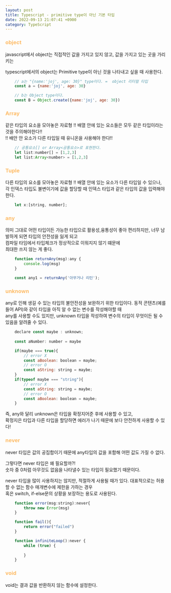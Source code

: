 ```yaml
---
layout: post
title: Typescript - primitive type이 아닌 기본 타입
date: 2022-09-13 21:07:41 +0900
category: TypeScript
---
```


### <span style="color:#febc68;font-weight:bold">object</span>
javascript에서 object는 직접적인 값을 가지고 있지 않고, 값을 가지고 있는 곳을 가리키는

typescript에서의 object는 Primitive type이 아닌 것을 나타내고 싶을 때 사용한다.

```javascript
    // a는 "{name:'joj', age: 30}" type이다. =  object 리터럴 타입
    const a = {name:'joj', age: 30}

    // b는 Object type이다.
    const B = Object.create({name:'joj', age: 30})

```
### <span style="color:#febc68;font-weight:bold">Array</span>
같은 타입의 요소을 모아놓은 자료형
!! 배열 안에 있는 요소들은 모두 같은 타입이라는 것을 주의해야한다!!  
!! 배안 안 요소가 다른 타입일 때 유니온을 사용해야 한다!!

```javascript
    // 공통요소[] or Array<공통요소>로 표현한다.
    let list:number[] = [1,2,3]
    let list:Array<number> = [1,2,3]
```

### <span style="color:#febc68;font-weight:bold">Tuple</span>
다른 타입의 요소를 모아놓은 자료형
!! 배열 안에 있는 요소가 다른 타입일 수 있으나, 각 인덱스 타입도 불변이기에 값을 할당할 때 인덱스 타입과 같은 타입의 값을 입력해야한다.
```javascript
    let x:[string, number];
```

### <span style="color:#febc68;font-weight:bold">any</span>
의미 그대로 어떤 타입이든 가능한 타입으로
활용성,융통성이 좋아 편리하지만,
너무 남발하게 되면 타입의 안전성을 잃게 되고   
컴파일 타임에서 타입체크가 정상적으로 이워지지 않기 떄문에  
최대한 쓰지 않는 게 좋다.  

```javascript
    function returnAny(msg):any {
        console.log(msg)
    }

    const any1 = returnAny('아무거나 리턴');
```

### <span style="color:#febc68;font-weight:bold">unknown</span>
any로 인해 생길 수 있는 타입의 불안전성을 보완하기 위한 타입이다.
동적 콘텐츠(예를 들어 API)와 같이 타입을 아직 알 수 없는 변수를 작성해야할 때  
any를 사용할 수도 있지만, unknown 타입을 작성하여 변수의 타입이 무엇이든 될 수 있음을 알려줄 수 있다.
```javascript
    declare const maybe : unknown;
    
    const aNumber: number = maybe

    if(maybe === true){
        // error X
        const aBoolean: boolean = maybe;
        // error O
        const aString: string = maybe;
    }
    if(typeof maybe === "string"){
        // error X
        const aString: string = maybe;
        // error O
        const aBoolean: boolean = maybe;
    }
```
즉, any와 달리 unknown은 타입을 확정지어준 후에 사용할 수 있고,   
확정지은 타입과 다른 타입을 할당하면 에러가 나기 때문에 보다 안전하게 사용할 수 있다!

### <span style="color:#febc68;font-weight:bold">never</span>
never 타입은 값의 공집합이기 때문에 any타입의 값을 포함해 어떤 값도 가질 수 없다.  

그렇다면 never 타입은 왜 필요할까?!  
숫자 중 0처럼 아무것도 없음을 나타낼수 있는 타입이 필요했기 때문이다.  

never 타입을 많이 사용하지는 않지만, 적절하게 사용될 때가 있다.
대표적으로는 허용할 수 없는 함수 매개변수에 제한을 가하는 경우  
혹은 switch, if-else문의 상황을 보장하는 용도로 사용된다.
```javascript
    function error(msg:string):never{
        throw new Error(msg)
    }

    function fail(){
        return error("failed")
    }

    function infiniteLoop():never {
        while (true) {
            
        }
    }
```

### <span style="color:#febc68;font-weight:bold">void</span>
void는 결과 값을 반환하지 않는 함수에 설정한다.